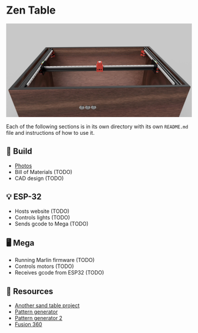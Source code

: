# Zen Table

![render](./build/photos/render.jpg)

Each of the following sections is in its own directory with its own `README.md` file and instructions of how to use it.

## 🔩 Build

- [Photos](https://photos.app.goo.gl/SDqNofCvKbGYkoxy6)
- Bill of Materials (TODO)
- CAD design (TODO)

## 💡 ESP-32

- Hosts website (TODO)
- Controls lights (TODO)
- Sends gcode to Mega (TODO)

## 🖥️ Mega

- Running Marlin firmware (TODO)
- Controls motors (TODO)
- Receives gcode from ESP32 (TODO)

## 🔗 Resources

- [Another sand table project](https://github.com/rdudhagra/Sand-Table)
- [Pattern generator](https://github.com/markroland/sand-table-pattern-maker)
- [Pattern generator 2](https://github.com/texx00/sandypi)
- [Fusion 360](https://www.autodesk.com/products/fusion-360/overview)
